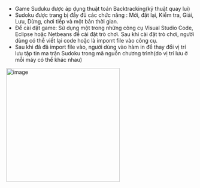 - Game Suduku được áp dụng thuật toán Backtracking(kỹ thuật quay lui)
- Sudoku được trang bị đầy đủ các chức năng : Mới, đặt lại, Kiểm tra, Giải, Lưu, Dừng, chơi tiếp và một bản thời gian.
- Để cài đặt game: Sử dụng một trong những công cụ Visual Studio Code, Eclipse 
hoặc Netbeans để cài đặt trò chơi. Sau khi cài đặt trò chơi, người dùng có 
thể viết lại code hoặc là imporrt file vào công cụ. 
- Sau khi đã đã import file vào, người dùng vào hàm in để thay đổi 
vị trí lưu tập tin ma trận Sudoku trong mã nguồn chương trình(do vị trí 
lưu ở mỗi máy có thể khác nhau)
<img width="303" alt="image" src="https://github.com/D2TNeyun/Sudoku-Game/assets/93960988/764f1e4e-fb62-4c3a-a8dc-b80ff05064b8">
